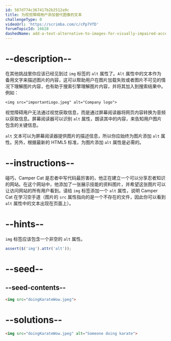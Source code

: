 ```yaml
---
id: 587d774c367417b2b2512a9c
title: 为视觉障碍用户添加替代图像的文本
challengeType: 0
videoUrl: 'https://scrimba.com/c/cPp7VfD'
forumTopicId: 16628
dashedName: add-a-text-alternative-to-images-for-visually-impaired-accessibility
---
```


# --description--

在其他挑战里你应该已经见到过 `img` 标签的 `alt` 属性了。`Alt` 属性中的文本作为备用文字来描述图片的内容，这可以帮助用户在图片加载失败或者图片不可见的情况下理解图片内容，也有助于搜索引擎理解图片内容，并将其加入到搜索结果中。例如：

`<img src="importantLogo.jpeg" alt="Company logo">`

视觉障碍用户无法通过视觉获取信息，而是通过屏幕阅读器将网页内容转换为音频以获取信息。屏幕阅读器可以识别 `alt` 属性，朗读其中的内容，来告知用户图片包含的关键信息。

`alt` 文本可以为屏幕阅读器提供图片的描述信息，所以你应始终为图片添加 `alt` 属性。另外，根据最新的 HTML5 标准，为图片添加 `alt` 属性是必需的。

# --instructions--

碰巧，Camper Cat 是忍者中写代码最厉害的，他正在建立一个可以分享忍者知识的网站。在这个网站中，他添加了一张展示技能的资料图片，并希望这张图片可以让访问网站的所有用户看到。请给 `img` 标签添加一个 `alt` 属性，说明 Camper Cat 在学习空手道（图片的 `src` 属性指向的是一个不存在的文件，因此你可以看到 `alt` 属性中的文本出现在页面上）。

# --hints--

`img` 标签应该包含一个非空的 `alt` 属性。

```js
assert($('img').attr('alt'));
```

# --seed--

## --seed-contents--

```html
<img src="doingKarateWow.jpeg">
```

# --solutions--

```html
<img src="doingKarateWow.jpeg" alt="Someone doing karate">
```
